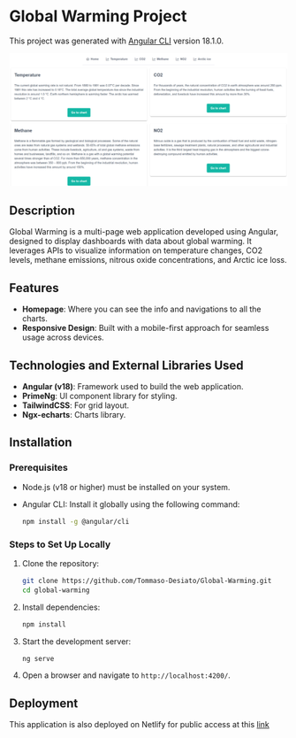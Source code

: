 # Global Warming Project

This project was generated with [Angular CLI](https://github.com/angular/angular-cli) version 18.1.0.

![Home Page](src/app/assets/gw-home.png)

## Description

Global Warming is a multi-page web application developed using Angular, designed to display dashboards with data about global warming. It leverages APIs to visualize information on temperature changes, CO2 levels, methane emissions, nitrous oxide concentrations, and Arctic ice loss.

## Features

- **Homepage**: Where you can see the info and navigations to all the charts.
- **Responsive Design**: Built with a mobile-first approach for seamless usage across devices.

## Technologies and External Libraries Used

- **Angular (v18)**: Framework used to build the web application.
- **PrimeNg**: UI component library for styling.
- **TailwindCSS**: For grid layout.
- **Ngx-echarts**: Charts library.

## Installation

### Prerequisites

- Node.js (v18 or higher) must be installed on your system.
- Angular CLI: Install it globally using the following command:

  ```bash
  npm install -g @angular/cli
  ```

### Steps to Set Up Locally

1. Clone the repository:

   ```bash
   git clone https://github.com/Tommaso-Desiato/Global-Warming.git
   cd global-warming
   ```

2. Install dependencies:

   ```bash
   npm install
   ```

3. Start the development server:

   ```bash
   ng serve
   ```

4. Open a browser and navigate to `http://localhost:4200/`.

## Deployment

This application is also deployed on Netlify for public access at this [link](https://global-warming-charts.netlify.app/)
